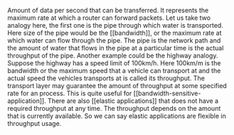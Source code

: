 Amount of data per second that can be transferred. It represents the maximum rate at which a router can forward packets. Let us take two analogy here, the first one is the pipe through which water is transported. Here size of the pipe would be the [[bandwidth]], or the maximum rate at which water can flow through the pipe. The pipe is the network path and the amount of water that flows in the pipe at a particular time is the actual throughput of the pipe.
Another example could be the highway analogy. Suppose the highway has a speed limit of 100km/h. Here 100km/m is the bandwidth or the maximum speed that a vehicle can transport at and the actual speed the vehicles transports at is called its throughput.
The transport layer may guarantee the amount of throughput at some specified rate for an process. This is quite useful for [[bandwidth-sensitive-application]].
There are also [[elastic applications]] that does not have a required throughput at any time. The throughput depends on the amount that is currently available. So we can say elastic applications are flexible in throughput usage.
